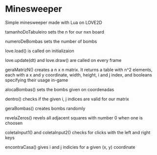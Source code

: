 # Minesweeper
Simple minesweeper made with Lua on LOVE2D


tamanhoDoTabuleiro sets the n for our nxn board

numeroDeBombas sets the number of bombs

love.load() is called on initializaion

love.update(dt) and love.draw() are called on every frame

geraMatrizN() creates a n x n matrix. It returns a table with n^2 elements, each with a x and y coordinate, width, height, i and j index, and booleans specifying their usage in-game

alocaBombas() sets the bombs given on coordenadas

dentro() checks if the given i, j indices are valid for our matrix

geraBombas() creates bombs randomly

revelaZeros() revels all adjacent squares with number 0 when one is choosen

coletaInput1() and coletaInput2() checks for clicks with the left and right keys

encontraCasa() gives i and j indicies for a given (x, y) coordinate
